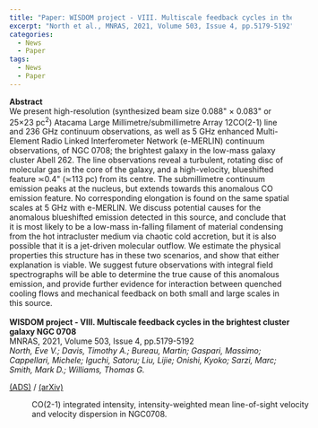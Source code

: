 ```yaml
---
title: "Paper: WISDOM project - VIII. Multiscale feedback cycles in the brightest cluster galaxy NGC 0708"
excerpt: "North et al., MNRAS, 2021, Volume 503, Issue 4, pp.5179-5192"
categories:
  - News
  - Paper
tags:
  - News
  - Paper
---
```


<b>Abstract</b><br>
We present high-resolution (synthesized beam size 0.088" × 0.083" or 25×23 pc<sup>2</sup>) Atacama Large Millimetre/submillimetre Array 12CO(2-1) line and 236 GHz continuum observations, as well as 5 GHz enhanced Multi-Element Radio Linked Interferometer Network (e-MERLIN) continuum observations, of NGC 0708; the brightest galaxy in the low-mass galaxy cluster Abell 262. The line observations reveal a turbulent, rotating disc of molecular gas in the core of the galaxy, and a high-velocity, blueshifted feature ≍0.4" (≍113 pc) from its centre. The submillimetre continuum emission peaks at the nucleus, but extends towards this anomalous CO emission feature. No corresponding elongation is found on the same spatial scales at 5 GHz with e-MERLIN. We discuss potential causes for the anomalous blueshifted emission detected in this source, and conclude that it is most likely to be a low-mass in-falling filament of material condensing from the hot intracluster medium via chaotic cold accretion, but it is also possible that it is a jet-driven molecular outflow. We estimate the physical properties this structure has in these two scenarios, and show that either explanation is viable. We suggest future observations with integral field spectrographs will be able to determine the true cause of this anomalous emission, and provide further evidence for interaction between quenched cooling flows and mechanical feedback on both small and large scales in this source.
<br>
<br>
<b>WISDOM project - VIII. Multiscale feedback cycles in the brightest cluster galaxy NGC 0708</b><br>
MNRAS, 2021, Volume 503, Issue 4, pp.5179-5192<br>
<i>North, Eve V.; Davis, Timothy A.; Bureau, Martin; Gaspari, Massimo; Cappellari, Michele; Iguchi, Satoru; Liu, Lijie; Onishi, Kyoko; Sarzi, Marc; Smith, Mark D.; Williams, Thomas G.</i><br>


<a href="https://ui.adsabs.harvard.edu/abs/2021MNRAS.503.5179N/abstract">(ADS)</a> / <a href="https://arxiv.org/abs/2103.08988">(arXiv)</a>

<figure style="width: 500px" class="align-center">
  <img src="{{ site.url }}{{ site.baseurl }}/assets/images/NGC708_moment012.png" alt="">
  <figcaption>CO(2-1) integrated intensity, intensity-weighted mean line-of-sight velocity and velocity dispersion in NGC0708.</figcaption>
</figure>